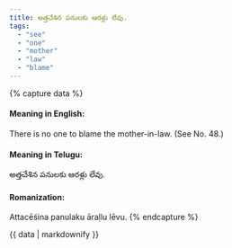 ```yaml
---
title: అత్తచేశిన పనులకు ఆరళ్లు లేవు.
tags:
  - "see"
  - "one"
  - "mother"
  - "law"
  - "blame"
---
```


{% capture data %}
#### Meaning in English:
There is no one to blame the mother-in-law.
(See No. 48.)

#### Meaning in Telugu:
అత్తచేశిన పనులకు ఆరళ్లు లేవు.

#### Romanization:
Attacēśina panulaku āraḷlu lēvu.
{% endcapture %}

{{ data | markdownify }}

